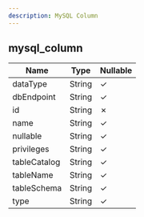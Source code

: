 ```yaml
---
description: MySQL Column
---
```

mysql_column
------------

| **Name**     | **Type** | **Nullable** |
| ------------ | -------- | ------------ |
| dataType     | String   | &check;      |
| dbEndpoint   | String   | &check;      |
| id           | String   | &cross;      |
| name         | String   | &check;      |
| nullable     | String   | &check;      |
| privileges   | String   | &check;      |
| tableCatalog | String   | &check;      |
| tableName    | String   | &check;      |
| tableSchema  | String   | &check;      |
| type         | String   | &check;      |
